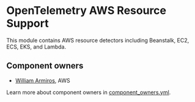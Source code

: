 # OpenTelemetry AWS Resource Support

This module contains AWS resource detectors including Beanstalk, EC2, ECS, EKS, and Lambda.

## Component owners

- [William Armiros](https://github.com/willarmiros), AWS

Learn more about component owners in [component_owners.yml](../.github/component_owners.yml).
